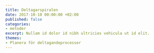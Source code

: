 ```yaml
---
title: Deltagarspiralen
date: 2017-10-10 00:00:00 +02:00
published: false
categories:
- metoder
excerpt: Nullam id dolor id nibh ultricies vehicula ut id elit.
themes:
- Planera för deltagandeprocesser
---
```


